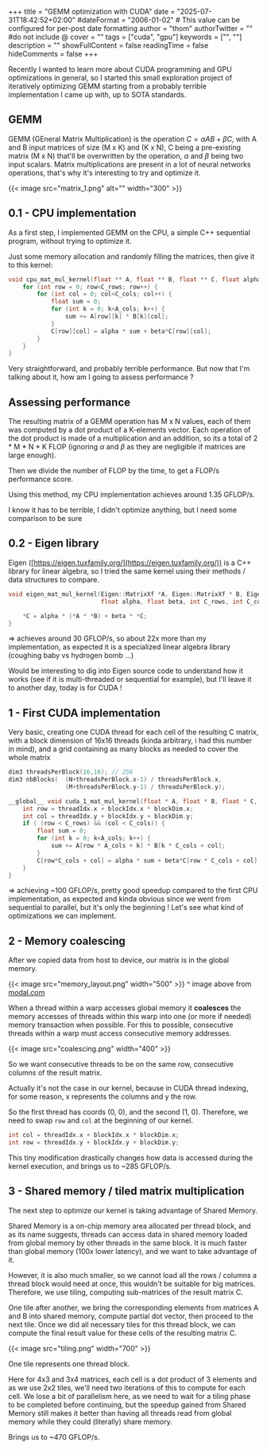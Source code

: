 +++
title = "GEMM optimization with CUDA"
date = "2025-07-31T18:42:52+02:00"
#dateFormat = "2006-01-02" # This value can be configured for per-post date formatting
author = "thom"
authorTwitter = "" #do not include @
cover = ""
tags = ["cuda", "gpu"]
keywords = ["", ""]
description = ""
showFullContent = false
readingTime = false
hideComments = false
+++


Recently I wanted to learn more about CUDA programming and GPU optimizations in general, so I started this small exploration project of iteratively optimizing GEMM starting from a probably terrible implementation I came up with, up to SOTA standards.
<!--more-->

## GEMM
GEMM (GEneral Matrix Multiplication) is the operation $C = \alpha AB + \beta C$, with A and B input matrices of size (M x K) and (K x N), C being a pre-existing matrix (M x N) that'll be overwritten by the operation, $\alpha$ and $\beta$ being two input scalars. Matrix multiplications are present in a lot of neural networks operations, that's why it's interesting to try and optimize it.

{{< image src="matrix_1.png" alt="" width="300" >}}

## 0.1 - CPU implementation
As a first step, I implemented GEMM on the CPU, a simple C++ sequential program, without trying to optimize it.

Just some memory allocation and randomly filling the matrices, then give it to this kernel:
```cpp
void cpu_mat_mul_kernel(float ** A, float ** B, float ** C, float alpha, float beta, int C_rows, int C_cols, int A_cols) {
    for (int row = 0; row<C_rows; row++) {
        for (int col = 0; col<C_cols; col++) {
            float sum = 0;
            for (int k = 0; k<A_cols; k++) {
                sum += A[row][k] * B[k][col];
            }
            C[row][col] = alpha * sum + beta*C[row][col];
        }
    }
}
```

Very straightforward, and probably terrible performance. But now that I'm talking about it, how am I going to assess performance ?

## Assessing performance
The resulting matrix of a GEMM operation has M x N values, each of them was computed by a dot product of a K-elements vector. Each operation of the dot product is made of a multiplication and an addition, so its a total of 2 * M * N * K FLOP (ignoring $\alpha$ and $\beta$ as they are negligible if matrices are large enough). 

Then we divide the number of FLOP by the time, to get a FLOP/s performance score.

Using this method, my CPU implementation achieves around 1.35 GFLOP/s.

I know it has to be terrible, I didn't optimize anything, but I need some comparison to be sure

## 0.2 - Eigen library
Eigen ([https://eigen.tuxfamily.org/](https://eigen.tuxfamily.org/)) is a C++ library for linear algebra, so I tried the same kernel using their methods / data structures to compare.

```cpp
void eigen_mat_mul_kernel(Eigen::MatrixXf *A, Eigen::MatrixXf * B, Eigen::MatrixXf *C, 
                          float alpha, float beta, int C_rows, int C_cols, int A_cols) {

    *C = alpha * (*A * *B) + beta * *C;
}
```

=> achieves around 30 GFLOP/s, so about 22x more than my implementation, as expected it is a specialized linear algebra library (coughing baby vs hydrogen bomb ...)

Would be interesting to dig into Eigen source code to understand how it works (see if it is multi-threaded or sequential for example), but I'll leave it to another day, today is for CUDA !

## 1 - First CUDA implementation

Very basic, creating one CUDA thread for each cell of the resulting C matrix, with a block dimension of 16x16 threads (kinda arbitrary, i had this number in mind),
and a grid containing as many blocks as needed to cover the whole matrix
```cpp
dim3 threadsPerBlock(16,16); // 256
dim3 nbBlocks(  (N+threadsPerBlock.x-1) / threadsPerBlock.x, 
                (M+threadsPerBlock.y-1) / threadsPerBlock.y);
```



```cpp
__global__ void cuda_1_mat_mul_kernel(float * A, float * B, float * C, float alpha, float beta, int C_rows, int C_cols, int A_cols) {
    int row = threadIdx.x + blockIdx.x * blockDim.x;
    int col = threadIdx.y + blockIdx.y + blockDim.y;
    if ( (row < C_rows) && (col < C_cols)) {
        float sum = 0;
        for (int k = 0; k<A_cols; k++) {
            sum += A[row * A_cols + k] * B[k * C_cols + col];
        }
        C[row*C_cols + col] = alpha * sum + beta*C[row * C_cols + col];
    }
}
```

=> achieving ~100 GFLOP/s, pretty good speedup compared to the first CPU implementation, as expected and kinda obvious since we went from sequential to parallel, but it's only the beginning ! Let's see what kind of optimizations we can implement.

## 2 - Memory coalescing

After we copied data from host to device, our matrix is in the global memory.

{{< image src="memory_layout.png" width="500" >}}
^ image above from [modal.com](https://modal.com/gpu-glossary/device-software/cuda-programming-model)

When a thread within a warp accesses global memory it **coalesces** the memory accesses of threads within this warp into one (or more if needed) memory transaction when possible.
For this to possible, consecutive threads within a warp must access consecutive memory addresses.

{{< image src="coalescing.png"  width="400" >}}

So we want consecutive threads to be on the same row, consecutive columns of the result matrix.

Actually it's not the case in our kernel, because in CUDA thread indexing, for some reason, x represents the columns and y the row. 

So the first thread has coords (0, 0), and the second (1, 0). Therefore, we need to swap `row` and `col` at the beginning of our kernel.
```cpp
int col = threadIdx.x + blockIdx.x * blockDim.x;
int row = threadIdx.y + blockIdx.y + blockDim.y;
```

This tiny modification drastically changes how data is accessed during the kernel execution, and brings us to ~285 GFLOP/s.


## 3 - Shared memory / tiled matrix multiplication

The next step to optimize our kernel is taking advantage of Shared Memory. 

Shared Memory is a on-chip memory area allocated per thread block, and as its name suggests, threads can access data in shared memory loaded from global memory by other threads in the same block. It is much faster than global memory (100x lower latency), and we want to take advantage of it.

However, it is also much smaller, so we cannot load all the rows / columns a thread block would need at once, this wouldn't be suitable for big matrices. Therefore, we use tiling, computing sub-matrices of the result matrix C.

One tile after another, we bring the corresponding elements from matrices A and B into shared memory, compute partial dot vector, then proceed to the next tile. Once we did all necessary tiles for this thread block, we can compute the final result value for these cells of the resulting matrix C.

{{< image src="tiling.png"  width="700" >}}

One tile represents one thread block.

Here for 4x3 and 3x4 matrices, each cell is a dot product of 3 elements and as we use 2x2 tiles, we'll need two iterations of this to compute for each cell. We lose a bit of parallelism here, as we need to wait for a tiling phase to be completed before continuing, but the speedup gained from Shared Memory still makes it better than having all threads read from global memory while they could (literally) share memory.

Brings us to ~470 GFLOP/s.

